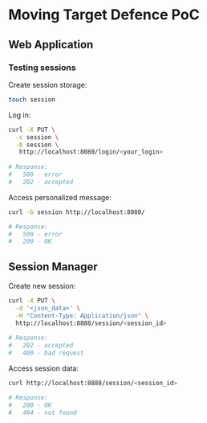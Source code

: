 # Moving Target Defence PoC

## Web Application

### Testing sessions

Create session storage:

```bash
touch session
```

Log in:

```bash
curl -X PUT \
  -c session \
  -b session \
   http://localhost:8080/login/<your_login>
   
# Response: 
#   500 - error 
#   202 - accepted
```

Access personalized message:

```bash
curl -b session http://localhost:8080/

# Response: 
#   500 - error 
#   200 - OK
```

## Session Manager

Create new session:

```bash
curl -X PUT \
  -d '<json_data>' \
  -H "Content-Type: Application/json" \
  http://localhost:8888/session/<session_id>
  
# Response: 
#   202 - accepted
#   400 - bad request
```

Access session data:

```bash
curl http://localhost:8888/session/<session_id>

# Response: 
#   200 - OK
#   404 - not found
```
